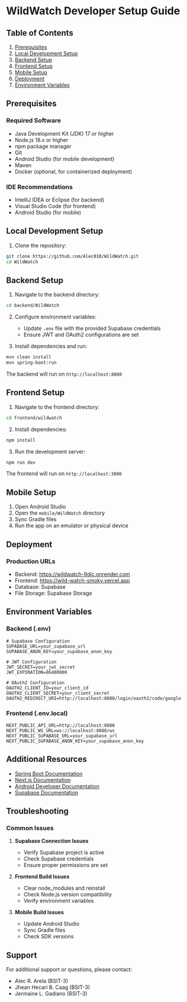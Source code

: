 # WildWatch Developer Setup Guide

## Table of Contents
1. [Prerequisites](#prerequisites)
2. [Local Development Setup](#local-development-setup)
3. [Backend Setup](#backend-setup)
4. [Frontend Setup](#frontend-setup)
5. [Mobile Setup](#mobile-setup)
6. [Deployment](#deployment)
7. [Environment Variables](#environment-variables)

## Prerequisites

### Required Software
- Java Development Kit (JDK) 17 or higher
- Node.js 18.x or higher
- npm package manager
- Git
- Android Studio (for mobile development)
- Maven
- Docker (optional, for containerized deployment)

### IDE Recommendations
- IntelliJ IDEA or Eclipse (for backend)
- Visual Studio Code (for frontend)
- Android Studio (for mobile)

## Local Development Setup

1. Clone the repository:
```bash
git clone https://github.com/Alec010/WildWatch.git
cd WildWatch
```

## Backend Setup

1. Navigate to the backend directory:
```bash
cd backend/WildWatch
```

2. Configure environment variables:
   - Update `.env` file with the provided Supabase credentials
   - Ensure JWT and OAuth2 configurations are set

3. Install dependencies and run:
```bash
mvn clean install
mvn spring-boot:run
```

The backend will run on `http://localhost:8080`

## Frontend Setup

1. Navigate to the frontend directory:
```bash
cd frontend/wildwatch
```

2. Install dependencies:
```bash
npm install
```

3. Run the development server:
```bash
npm run dev
```

The frontend will run on `http://localhost:3000`

## Mobile Setup

1. Open Android Studio
2. Open the `mobile/WildWatch` directory
3. Sync Gradle files
4. Run the app on an emulator or physical device

## Deployment

### Production URLs
- Backend: https://wildwatch-9djc.onrender.com
- Frontend: https://wild-watch-smoky.vercel.app
- Database: Supabase
- File Storage: Supabase Storage

## Environment Variables

### Backend (.env)
```
# Supabase Configuration
SUPABASE_URL=your_supabase_url
SUPABASE_ANON_KEY=your_supabase_anon_key

# JWT Configuration
JWT_SECRET=your_jwt_secret
JWT_EXPIRATION=86400000

# OAuth2 Configuration
OAUTH2_CLIENT_ID=your_client_id
OAUTH2_CLIENT_SECRET=your_client_secret
OAUTH2_REDIRECT_URI=http://localhost:8080/login/oauth2/code/google
```

### Frontend (.env.local)
```
NEXT_PUBLIC_API_URL=http://localhost:8080
NEXT_PUBLIC_WS_URL=ws://localhost:8080/ws
NEXT_PUBLIC_SUPABASE_URL=your_supabase_url
NEXT_PUBLIC_SUPABASE_ANON_KEY=your_supabase_anon_key
```

## Additional Resources

- [Spring Boot Documentation](https://spring.io/projects/spring-boot)
- [Next.js Documentation](https://nextjs.org/docs)
- [Android Developer Documentation](https://developer.android.com/docs)
- [Supabase Documentation](https://supabase.com/docs)

## Troubleshooting

### Common Issues

1. **Supabase Connection Issues**
   - Verify Supabase project is active
   - Check Supabase credentials
   - Ensure proper permissions are set

2. **Frontend Build Issues**
   - Clear node_modules and reinstall
   - Check Node.js version compatibility
   - Verify environment variables

3. **Mobile Build Issues**
   - Update Android Studio
   - Sync Gradle files
   - Check SDK versions

## Support

For additional support or questions, please contact:
- Alec R. Arela (BSIT-3)
- Jhean Hecari B. Caag (BSIT-3)
- Jermaine L. Gadiano (BSIT-3) 